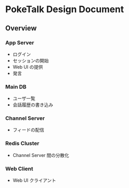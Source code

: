 # PokeTalk Design Document


## Overview

### App Server

- ログイン
- セッションの開始
- Web UI の提供
- 発言

### Main DB

- ユーザ一覧
- 会話履歴の書き込み

### Channel Server

- フィードの配信

### Redis Cluster

- Channel Server 間の分散化

### Web Client

- Web UI クライアント
